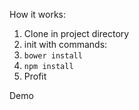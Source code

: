How it works:
  1. Clone in project directory
  2. init with commands:
  3. `bower install`
  4. `npm install`
  5. Profit

Demo